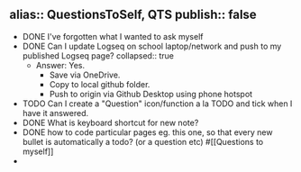 alias:: QuestionsToSelf, QTS
publish:: false
-
- DONE I've forgotten what I wanted to ask myself
- DONE Can I update Logseq on school laptop/network and push to my published Logseq page?
  collapsed:: true
	- Answer: Yes.
		- Save via OneDrive.
		- Copy to local github folder.
		- Push to origin via Github Desktop using phone hotspot
- TODO Can I create a "Question" icon/function a la TODO and tick when I have it answered.
- DONE What is keyboard shortcut for new note?
- DONE how to code particular pages eg. this one, so that every new bullet is automatically a todo? (or a question etc) #[[Questions to myself]]
-